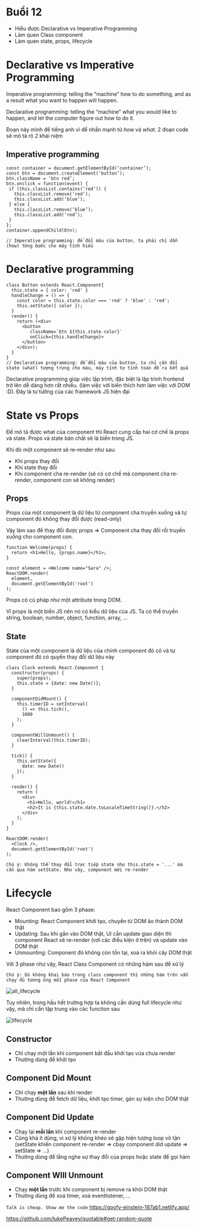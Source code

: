 # Buổi 12
- Hiểu được Declarative vs Imperative Programming
- Làm quen Class component
- Làm quen state, props, lifecycle

# Declarative vs Imperative Programming
Imperative programming: telling the “machine” how to do something, and as a result what you want to happen will happen.

Declarative programming: telling the “machine” what you would like to happen, and let the computer figure out how to do it.

Đoạn này mình để tiếng anh vì để nhấn mạnh từ *how* và *what*. 2 đoạn code sẽ mô tả rõ 2 khái niệm

## Imperative programming

```
const container = document.getElementById(‘container’);
const btn = document.createElement(‘button’);
btn.className = ‘btn red’;
btn.onclick = function(event) {
 if (this.classList.contains(‘red’)) {
   this.classList.remove(‘red’);
   this.classList.add(‘blue’);
 } else {
   this.classList.remove(‘blue’);
   this.classList.add(‘red’);
 }
};
container.appendChild(btn);

// Imperative programming: để đổi màu của button, ta phải chỉ dẫn (how) từng bước cho máy tính hiểu
```
# Declarative programming
```
class Button extends React.Component{
  this.state = { color: 'red' }
  handleChange = () => {
    const color = this.state.color === 'red' ? 'blue' : 'red';
    this.setState({ color });
  }
  render() {
    return (<div>
      <button 
         className=`btn ${this.state.color}`
         onClick={this.handleChange}>
      </button>
    </div>);
  }
}
// Declarative programming: để đổi màu của button, ta chỉ cần đổi state (what) tượng trưng cho màu, máy tính tự tính toán để ra kết quả 
```

Declarative programming giúp việc lập trình, đặc biệt là lập trình frontend trở lên dễ dàng hơn rất nhiều. (làm việc với biến thích hơn làm việc với DOM :D). Đây là tư tưởng của các framework JS hiện đại

# State vs Props
Để mô tả được what của component thì React cung cấp hai cơ chế là props và state. Props và state bản chất sẽ là biến trong JS.

Khi đó một component sẽ re-render như sau:
- Khi props thay đổi
- Khi state thay đổi
- Khi component cha re-render (sẽ có cơ chế mà component cha re-render, component con sẽ không render)

## Props
Props của một component là dữ liệu từ component cha truyền xuống và tự component đó không thay đổi được (read-only)

Vậy làm sao để thay đổi được props => Component cha thay đổi rồi truyền xuống cho component con.

```
function Welcome(props) {
  return <h1>Hello, {props.name}</h1>;
}

const element = <Welcome name="Sara" />;
ReactDOM.render(
  element,
  document.getElementById('root')
);
```
Props có cú pháp như một attribute trong DOM.

Vì props là một biến JS nên nó có kiểu dữ liệu của JS. Ta có thể truyền string, boolean, number, object, function, array, ...

## State
State của một component là dữ liệu của chính component đó có và tự component đó có quyền thay đổi dữ liệu này

```
class Clock extends React.Component {
  constructor(props) {
    super(props);
    this.state = {date: new Date()};
  }

  componentDidMount() {
    this.timerID = setInterval(
      () => this.tick(),
      1000
    );
  }

  componentWillUnmount() {
    clearInterval(this.timerID);
  }

  tick() {
    this.setState({
      date: new Date()
    });
  }

  render() {
    return (
      <div>
        <h1>Hello, world!</h1>
        <h2>It is {this.state.date.toLocaleTimeString()}.</h2>
      </div>
    );
  }
}

ReactDOM.render(
  <Clock />,
  document.getElementById('root')
);
```

`Chú ý: Không thể thay đổi trực tiếp state như this.state = '...' mà cần qua hàm setState. Như vậy, component mới re-render`

# Lifecycle
React Component bao gồm 3 phase: 
- Mounting: React Component khởi tạo, chuyển từ DOM ảo thành DOM thật
- Updating: Sau khi gắn vào DOM thật, UI cần update giao diện thì component React sẽ re-render (với các điều kiện ở trên) và update vào DOM thật
- Unmounting: Component đó không còn tồn tại, xoá ra khỏi cây DOM thật

Với 3 phase như vậy, React Class Component có những hàm sau để xử lý

`Chú ý: Dù không khai báo trong class component thì những hàm trên vẫn chạy đủ tương ứng mỗi phase của React Component`

![all_lifecycle](static/all_lifecycle.jpeg)

Tuy nhiên, trong hầu hết trường hợp ta không cần dùng full lifecycle như vậy, mà chỉ cần tập trung vào các function sau

![lifecycle](static/lifecycle.jpeg)

## Constructor
- Chỉ chạy một lần khi component bắt đầu khởi tạo vừa chưa render
- Thường dùng để khởi tạo

## Component Did Mount
- Chỉ chạy **một lần** sau khi render
- Thường dùng để fetch dữ liệu, khởi tạo timer, gán sự kiện cho DOM thật

## Component Did Update
- Chạy lại **mỗi lần** khi component re-render
- Cũng khá ít dùng, vi xử lý không khéo sẽ gặp hiện tượng loop vô tận (setState khiến component re-render => cbạy component did update => setState => ...)
- Thường dùng để lắng nghe sự thay đổi của props hoặc state để gọi hàm

## Component WIll Unmount
- Chạy **một lần** trước khi component bị remove ra khỏi DOM thật
- Thường dùng để xoá timer, xoá eventlistener, ...

`Talk is cheap. Show me the code`
https://goofy-einstein-187ab1.netlify.app/

https://github.com/lukePeavey/quotable#get-random-quote
